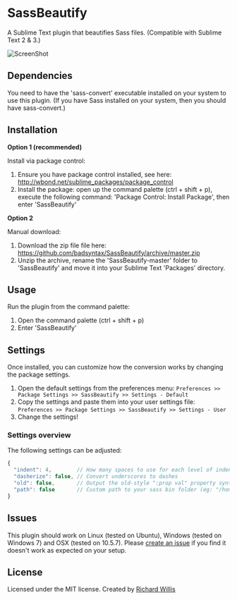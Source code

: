 # SassBeautify

A Sublime Text plugin that beautifies Sass files. (Compatible with Sublime Text 2 & 3.)

![ScreenShot](https://raw.github.com/badsyntax/SassBeautify/master/screenshot.png)

## Dependencies

You need to have the 'sass-convert' executable installed on your system to use this plugin.
(If you have Sass installed on your system, then you should have sass-convert.)

## Installation

**Option 1 (recommended)**

Install via package control:

1. Ensure you have package control installed, see here: http://wbond.net/sublime_packages/package_control
2. Install the package: open up the command palette (ctrl + shift + p), execute the following command:
'Package Control: Install Package', then enter 'SassBeautify'

**Option 2**

Manual download:

1. Download the zip file file here: https://github.com/badsyntax/SassBeautify/archive/master.zip
2. Unzip the archive, rename the 'SassBeautify-master' folder to 'SassBeautify' and move it into your
Sublime Text 'Packages' directory.

## Usage

Run the plugin from the command palette:

1. Open the command palette (ctrl + shift + p)
2. Enter 'SassBeautify'

## Settings

Once installed, you can customize how the conversion works by changing the package settings.

1. Open the default settings from the preferences menu: `Preferences >> Package Settings >> SassBeautify >> Settings - Default`
2. Copy the settings and paste them into your user settings file: `Preferences >> Package Settings >> SassBeautify >> Settings - User`
3. Change the settings!

### Settings overview

The following settings can be adjusted:

```javascript
{
  "indent": 4,        // How many spaces to use for each level of indentation. "t" means use hard tabs.
  "dasherize": false, // Convert underscores to dashes
  "old": false,       // Output the old-style ":prop val" property syntax. Only meaningful when generating Sass.
  "path": false       // Custom path to your sass bin folder (eg: "/home/richard/.rvm/.../gems/sass-3.2.9/bin")
}
```

## Issues

This plugin should work on Linux (tested on Ubuntu), Windows (tested on Windows 7) and OSX (tested on 10.5.7).
Please [create an issue](https://github.com/badsyntax/SassBeautify/issues) if you find it doesn't work
as expected on your setup.

## License

Licensed under the MIT license. Created by [Richard Willis](http://badsyntax.co/)
